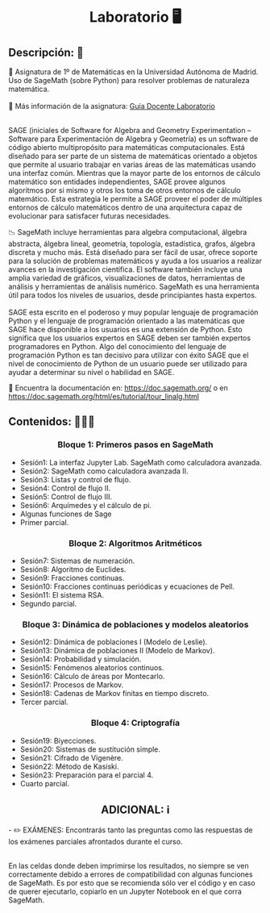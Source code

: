 <h1 align="center">Laboratorio 🖥️</h1>

<h2>Descripción: 📄</h2>
🧮 Asignatura de 1º de Matemáticas en la Universidad Autónoma de Madrid. Uso de SageMath (sobre Python) para resolver problemas de naturaleza matemática.
<br><br>
🔬 Más información de la asignatura: <a href="GuiaDocente.pdf">Guía Docente Laboratorio</a>
<br><br>

SAGE (iniciales de Software for Algebra and Geometry Experimentation – Software para Experimentación de Algebra y Geometría) es un software de código abierto multipropósito para matemáticas computacionales. Está diseñado para ser parte de un sistema de matemáticas orientado a objetos que permite al usuario trabajar en varias áreas de las matemáticas usando una interfaz común. Mientras que la mayor parte de los entornos de cálculo matemático son entidades independientes, SAGE provee algunos algoritmos por si mismo y otros los toma de otros entornos de cálculo matemático. Esta estrategia le permite a SAGE proveer el poder de múltiples entornos de cálculo matemáticos dentro de una arquitectura capaz de evolucionar para satisfacer futuras necesidades. 

📉 SageMath incluye herramientas para algebra computacional, álgebra abstracta, álgebra lineal, geometría, topología, estadística, grafos, álgebra discreta y mucho más. Está diseñado para ser fácil de usar, ofrece soporte para la solución de problemas matemáticos y ayuda a los usuarios a realizar avances en la investigación científica. El software también incluye una amplia variedad de gráficos, visualizaciones de datos, herramientas de análisis y herramientas de análisis numérico. SageMath es una herramienta útil para todos los niveles de usuarios, desde principiantes hasta expertos.
 <br><br>
SAGE esta escrito en el poderoso y muy popular lenguaje de programación Python y el lenguaje de programación orientado a las matemáticas que SAGE hace disponible a los usuarios es una extensión de Python. Esto significa que los usuarios expertos en SAGE deben ser también expertos programadores en Python. Algo del conocimiento del lenguaje de programación Python es tan decisivo para utilizar con éxito SAGE que el nivel de conocimiento de Python de un usuario puede ser utilizado para ayudar a determinar su nivel o habilidad en SAGE.

💼 Encuentra la documentación en: https://doc.sagemath.org/ o en https://doc.sagemath.org/html/es/tutorial/tour_linalg.html

<h2>Contenidos: 🧑🏻‍🏫</h2>
  <h3 align="center">Bloque 1: Primeros pasos en SageMath</h3>
  

  - Sesión1: La interfaz Jupyter Lab. SageMath como calculadora avanzada.
  - Sesión2: SageMath como calculadora avanzada II.
  - Sesión3: Listas y control de flujo.
  - Sesión4: Control de flujo II.
  - Sesión5: Control de flujo III.
  - Sesión6: Arquímedes y el cálculo de pi.
  - Algunas funciones de Sage
  - Primer parcial.


  <h3 align="center">Bloque 2: Algoritmos Aritméticos</h3>
  
  - Sesión7: Sistemas de numeración.
  - Sesión8: Algoritmo de Euclides.
  - Sesión9: Fracciones continuas.
  - Sesión10: Fracciones continuas periódicas y ecuaciones de Pell.
  - Sesión11: El sistema RSA.
  - Segundo parcial.
  

  <h3 align="center">Bloque 3: Dinámica de poblaciones y modelos aleatorios</h3>
  
  - Sesión12: Dinámica de poblaciones I (Modelo de Leslie).
  - Sesión13: Dinámica de poblaciones II (Modelo de Markov).
  - Sesión14: Probabilidad y simulación.
  - Sesión15: Fenómenos aleatorios continuos.
  - Sesión16: Cálculo de áreas por Montecarlo.
  - Sesión17: Procesos de Markov.
  - Sesión18: Cadenas de Markov finitas en tiempo discreto.
  - Tercer parcial.
 

  <h3 align="center">Bloque 4: Criptografía</h3>
  
  - Sesión19: Biyecciones.
  - Sesión20: Sistemas de sustitución simple.
  - Sesión21: Cifrado de Vigenère.
  - Sesión22: Método de Kasiski.
  - Sesión23: Preparación para el parcial 4.
  - Cuarto parcial.
  
<h2 align="center">ADICIONAL: ℹ️</h2>
- ✏️ EXÁMENES: Encontrarás tanto las preguntas como las respuestas de los exámenes parciales afrontados durante el curso.<br><br>

En las celdas donde deben imprimirse los resultados, no siempre se ven correctamente debido a errores de compatibilidad con algunas funciones de SageMath. Es por esto que se recomienda sólo ver el código y en caso de querer ejecutarlo, copiarlo en un Jupyter Notebook en el que corra SageMath.

